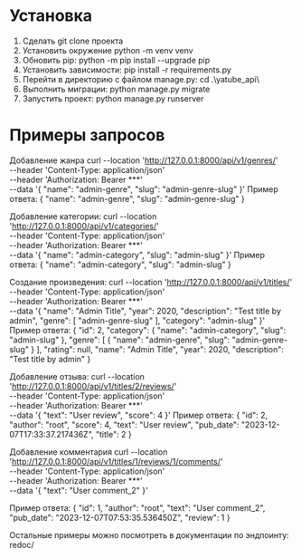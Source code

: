 
# Установка
1. Сделать git clone проекта
2. Установить окружение python -m venv venv
3. Обновить pip: python -m pip install --upgrade pip
4. Установить зависимости: pip install -r requirements.py
5. Перейти в директорию с файлом manage.py: cd .\yatube_api\
6. Выполнить миграции: python manage.py migrate
7. Запустить проект: python manage.py runserver


# Примеры запросов
Добавление жанра
curl --location 'http://127.0.0.1:8000/api/v1/genres/' \
--header 'Content-Type: application/json' \
--header 'Authorization: Bearer ***' \
--data '{
  "name": "admin-genre",
  "slug": "admin-genre-slug"
}'
Пример ответа:
{
    "name": "admin-genre",
    "slug": "admin-genre-slug"
}

Добавление категории:
curl --location 'http://127.0.0.1:8000/api/v1/categories/' \
--header 'Content-Type: application/json' \
--header 'Authorization: Bearer ***' \
--data '{
  "name": "admin-category",
  "slug": "admin-slug"
}'
Пример ответа:
{
    "name": "admin-category",
    "slug": "admin-slug"
}

Создание произведения:
curl --location 'http://127.0.0.1:8000/api/v1/titles/' \
--header 'Content-Type: application/json' \
--header 'Authorization: Bearer ***' \
--data '{
    "name": "Admin Title",
    "year": 2020,
    "description": "Test title by admin",
    "genre": [
        "admin-genre-slug"
    ],
    "category": "admin-slug"
}'
Пример ответа:
{
    "id": 2,
    "category": {
        "name": "admin-category",
        "slug": "admin-slug"
    },
    "genre": [
        {
            "name": "admin-genre",
            "slug": "admin-genre-slug"
        }
    ],
    "rating": null,
    "name": "Admin Title",
    "year": 2020,
    "description": "Test title by admin"
}

Добавление отзыва:
curl --location 'http://127.0.0.1:8000/api/v1/titles/2/reviews/' \
--header 'Content-Type: application/json' \
--header 'Authorization: Bearer ***' \
--data '{
    "text": "User review",
    "score": 4
}'
Пример ответа:
{
    "id": 2,
    "author": "root",
    "score": 4,
    "text": "User review",
    "pub_date": "2023-12-07T17:33:37.217436Z",
    "title": 2
}

Добавление комментария
curl --location 'http://127.0.0.1:8000/api/v1/titles/1/reviews/1/comments/' \
--header 'Content-Type: application/json' \
--header 'Authorization: Bearer ***' \
--data '{
    "text": "User comment_2"
}'

Пример ответа:
{
    "id": 1,
    "author": "root",
    "text": "User comment_2",
    "pub_date": "2023-12-07T07:53:35.536450Z",
    "review": 1
}

Остальные примеры можно посмотреть в документации по эндпоинту: redoc/
